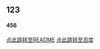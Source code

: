 ## 123
#### 456
[点此跳转至README](https://github.com/ElanJoey/work/blob/main/README.md)
[点此跳转至百度](https://www.baidu.com/?tn=88093251_80_hao_pg)
